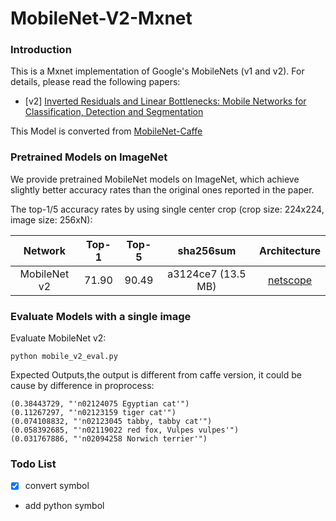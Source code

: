 # MobileNet-V2-Mxnet

### Introduction

This is a Mxnet implementation of Google's MobileNets (v1 and v2). For details, please read the following papers:
- [v2] [Inverted Residuals and Linear Bottlenecks: Mobile Networks for Classification, Detection and Segmentation](https://arxiv.org/abs/1801.04381)

This Model is converted from [MobileNet-Caffe](https://github.com/shicai/MobileNet-Caffe)
### Pretrained Models on ImageNet

We provide pretrained MobileNet models on ImageNet, which achieve slightly better accuracy rates than the original ones reported in the paper. 

The top-1/5 accuracy rates by using single center crop (crop size: 224x224, image size: 256xN):

Network|Top-1|Top-5|sha256sum|Architecture
:---:|:---:|:---:|:---:|:---:
MobileNet v2| 71.90| 90.49| a3124ce7 (13.5 MB)| [netscope](http://ethereon.github.io/netscope/#/gist/d01b5b8783b4582a42fe07bd46243986)


### Evaluate Models with a single image

Evaluate MobileNet v2:

`python mobile_v2_eval.py `

Expected Outputs,the output is different from caffe version, it could be cause by difference in proprocess:

```
(0.38443729, "'n02124075 Egyptian cat'")
(0.11267297, "'n02123159 tiger cat'")
(0.074108832, "'n02123045 tabby, tabby cat'")
(0.058392685, "'n02119022 red fox, Vulpes vulpes'")
(0.031767886, "'n02094258 Norwich terrier'")
```

### Todo List ###
- [X] convert symbol
- add python symbol

